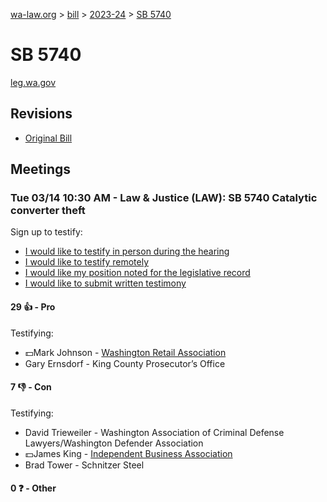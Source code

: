 [wa-law.org](/) > [bill](/bill/) > [2023-24](/bill/2023-24/) > [SB 5740](/bill/2023-24/sb/5740/)

# SB 5740
[leg.wa.gov](https://app.leg.wa.gov/billsummary?BillNumber=5740&Year=2023&Initiative=false)

## Revisions
* [Original Bill](1/)

## Meetings
### Tue 03/14 10:30 AM - Law & Justice (LAW): SB 5740 Catalytic converter theft
Sign up to testify:
* [I would like to testify in person during the hearing](https://app.leg.wa.gov/csi/Testifier/Add?chamber=House&mId=30942&aId=152910&caId=22135&tId=1)
* [I would like to testify remotely](https://app.leg.wa.gov/csi/Testifier/Add?chamber=House&mId=30942&aId=152910&caId=22135&tId=2)
* [I would like my position noted for the legislative record](https://app.leg.wa.gov/csi/Testifier/Add?chamber=House&mId=30942&aId=152910&caId=22135&tId=3)
* [I would like to submit written testimony](https://app.leg.wa.gov/csi/Testifier/Add?chamber=House&mId=30942&aId=152910&caId=22135&tId=4)

#### 29 👍 - Pro
Testifying:
* 💵Mark Johnson - [Washington Retail Association](/org/washington_retail_association/)
* Gary Ernsdorf - King County Prosecutor’s Office

#### 7 👎 - Con
Testifying:
* David Trieweiler - Washington Association of Criminal Defense Lawyers/Washington Defender Association
* 💵James King - [Independent Business Association](/org/independent_business_association/)
* Brad Tower - Schnitzer Steel

#### 0 ❓ - Other
